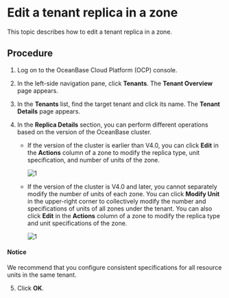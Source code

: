 Edit a tenant replica in a zone
===================================

This topic describes how to edit a tenant replica in a zone.

Procedure
-------------------------

1. Log on to the OceanBase Cloud Platform (OCP) console.

2. In the left-side navigation pane, click **Tenants**. The **Tenant Overview** page appears.

3. In the **Tenants** list, find the target tenant and click its name. The **Tenant Details** page appears.

4. In the **Replica Details** section, you can perform different operations based on the version of the OceanBase cluster.

   * If the version of the cluster is earlier than V4.0, you can click **Edit** in the **Actions** column of a zone to modify the replica type, unit specification, and number of units of the zone.

      ![1](https://obbusiness-private.oss-cn-shanghai.aliyuncs.com/doc/img/ocp/%E4%BF%AE%E6%94%B9Unit-1.png)

   * If the version of the cluster is V4.0 and later, you cannot separately modify the number of units of each zone. You can click **Modify Unit** in the upper-right corner to collectively modify the number and specifications of units of all zones under the tenant.
      You can also click **Edit** in the **Actions** column of a zone to modify the replica type and unit specifications of the zone.

      ![1](https://obbusiness-private.oss-cn-shanghai.aliyuncs.com/doc/img/ocp/%E4%BF%AE%E6%94%B9Unit.png)

  <main id="notice" type='notice'>
    <h4>Notice</h4>
    <p>We recommend that you configure consistent specifications for all resource units in the same tenant.</p>
  </main>

5. Click **OK**.
